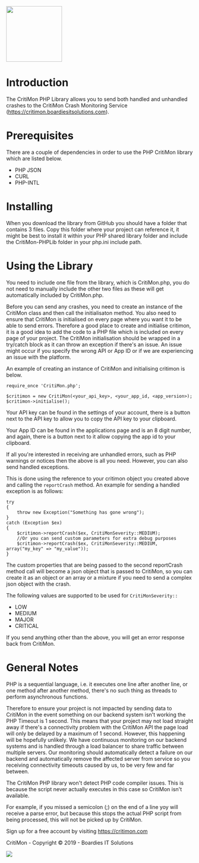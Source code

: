 <img src="https://critimon.com/images/logo.png" width="150">


# Introduction
The CritiMon PHP Library allows you to send both handled and unhandled crashes to the CritiMon
Crash Monitoring Service (https://critimon.boardiesitsolutions.com).

# Prerequisites
There are a couple of dependencies in order to use the PHP CritiMon library which are listed
below.
* PHP JSON
* CURL
* PHP-INTL

# Installing
When you download the library from GitHub you should have a folder that contains 3 files. 
Copy this folder where your project can reference it, it might be best to install it 
within your PHP shared library folder and include the CritiMon-PHPLib folder in your php.ini
include path. 

# Using the Library
You need to include one file from the library, which is CritiMon.php, you do not need to manually
include the other two files as these will get automatically included by CritiMon.php. 

Before you can send any crashes, you need to create an instance of the CritiMon class
and then call the initialisaton method. You also need to ensure that CritiMon is initialised
on every page where you want it to be able to send errors. Therefore a good place to create
and initialise critimon, it is a good idea to add the code to a PHP file which is included
on every page of your project. The CritiMon initialisation should be wrapped in a try/catch
block as it can throw an exception if there's an issue. An issue might occur if you specify
the wrong API or App ID or if we are experiencing an issue with the platform. 

An example of creating an instance of CritiMon and initialising critimon is below. 

```
require_once 'CritiMon.php';

$critimon = new CritiMon(<your_api_key>, <your_app_id, <app_version>);
$critimon->initialise();
``` 

Your API key can be found in the settings of your account, there is a button next to the API
key to allow you to copy the API key to your clipboard. 

Your App ID can be found in the applications page and is an 8 digit number, and again, there is a 
button next to it allow copying the app id to your clipboard. 

If all you're interested in receiving are unhandled errors, such as PHP warnings or notices
then the above is all you need. However, you can also send handled exceptions. 

This is done using the reference to your critimon object you created above and calling the 
`reportCrash` method. An example for sending a handled exception is as follows:
```
try
{
    throw new Exception("Something has gone wrong");
}
catch (Exception $ex)
{
    $critimon->reportCrash($ex, CritiMonSeverity::MEDIUM);
    //Or you can send custom parameters for extra debug purposes
    $critimon->reportCrash($ex, CritiMonSeverity::MEDIUM, array("my_key" => "my_value"));
}
```

The custom properties that are being passed to the second reportCrash method call will become a
json object that is passed to CritiMon, so you can create it as an object or an array
or a mixture if you need to send a complex json object with the crash. 

The following values are supported to be used for ``CritiMonSeverity::``
* LOW
* MEDIUM
* MAJOR
* CRITICAL

If you send anything other than the above, you will get an error response
back from CritiMon. 

# General Notes
PHP is a sequential language, i.e. it executes one line after another line, or one method
after another method, there's no such thing as threads to perform asynchronous functions. 

Therefore to ensure your project is not impacted by sending data to CritiMon in the event something
on our backend system isn't working the PHP Timeout is 1 second. This means that your project may
not load straight away if there's a connectivity problem with the CritiMon API the page load will
only be delayed by a maximum of 1 second. However, this 
happening will be hopefully unlikely. We have continuous monitoring on our backend systems and is 
handled through a load balancer to share traffic between multiple servers. Our monitoring should
automatically detect a failure on our backend and automatically remove the affected server from service
so you receiving connectivity timeouts caused by us, to be very few and far between. 

The CritiMon PHP library won't detect PHP code compiler issues. This is because the script never
actually executes in this case so CritiMon isn't available. 

For example, if you missed a semicolon (;) on the end of a line yoy will receive
a parse error, but because this stops the actual PHP script from being processed, this will
not be picked up by CritiMon. 

Sign up for a free account by visiting https://critimon.com

CritiMon - Copyright &copy; 2019 - Boardies IT Solutions

<img src="https://boardiesitsolutions.com/images/logo.png"> 
